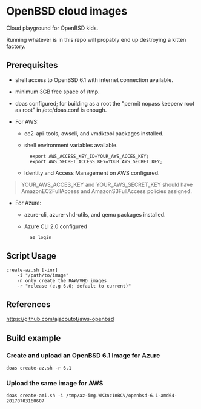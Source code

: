 # OpenBSD cloud images

Cloud playground for OpenBSD kids.

Running whatever is in this repo will propably end up destroying a
kitten factory.

## Prerequisites

* shell access to OpenBSD 6.1 with internet connection available.
* minimum 3GB free space of /tmp.
* doas configured; for building as a root the "permit nopass keepenv root as root" in /etc/doas.conf is enough.

* For AWS:
    * ec2-api-tools, awscli, and vmdktool packages installed.
    * shell environment variables available.

            export AWS_ACCESS_KEY_ID=YOUR_AWS_ACCES_KEY;  
            export AWS_SECRET_ACCESS_KEY=YOUR_AWS_SECRET_KEY;  

    * Identity and Access Management on AWS configured.
> YOUR_AWS_ACCES_KEY and YOUR_AWS_SECRET_KEY should have AmazonEC2FullAccess and AmazonS3FullAccess policies assigned.

* For Azure:
    * azure-cli, azure-vhd-utils, and qemu packages installed.
    * Azure CLI 2.0 configured

            az login

## Script Usage

```shell
create-az.sh [-inr]
    -i "/path/to/image"
    -n only create the RAW/VHD images
    -r "release (e.g 6.0; default to current)"
```

## References

https://github.com/ajacoutot/aws-openbsd

## Build example

### Create and upload an OpenBSD 6.1 image for Azure

```shell
doas create-az.sh -r 6.1
```

### Upload the same image for AWS

```shell
doas create-ami.sh -i /tmp/az-img.WK3nz1nBCV/openbsd-6.1-amd64-20170703160607
```
